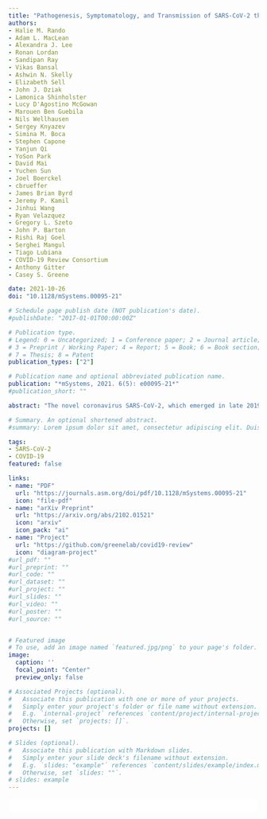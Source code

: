 ```yaml
---
title: "Pathogenesis, Symptomatology, and Transmission of SARS-CoV-2 through Analysis of Viral Genomics and Structure"
authors:
- Halie M. Rando
- Adam L. MacLean
- Alexandra J. Lee
- Ronan Lordan
- Sandipan Ray
- Vikas Bansal
- Ashwin N. Skelly
- Elizabeth Sell
- John J. Dziak
- Lamonica Shinholster
- Lucy D'Agostino McGowan
- Marouen Ben Guebila
- Nils Wellhausen
- Sergey Knyazev
- Simina M. Boca
- Stephen Capone
- Yanjun Qi
- YoSon Park
- David Mai
- Yuchen Sun
- Joel Boerckel
- cbrueffer
- James Brian Byrd
- Jeremy P. Kamil
- Jinhui Wang
- Ryan Velazquez
- Gregory L. Szeto
- John P. Barton
- Rishi Raj Goel
- Serghei Mangul
- Tiago Lubiana
- COVID-19 Review Consortium
- Anthony Gitter
- Casey S. Greene

date: 2021-10-26
doi: "10.1128/mSystems.00095-21"

# Schedule page publish date (NOT publication's date).
#publishDate: "2017-01-01T00:00:00Z"

# Publication type.
# Legend: 0 = Uncategorized; 1 = Conference paper; 2 = Journal article;
# 3 = Preprint / Working Paper; 4 = Report; 5 = Book; 6 = Book section;
# 7 = Thesis; 8 = Patent
publication_types: ["2"]

# Publication name and optional abbreviated publication name.
publication: "*mSystems, 2021. 6(5): e00095-21*"
#publication_short: ""

abstract: "The novel coronavirus SARS-CoV-2, which emerged in late 2019, has since spread around the world and infected hundreds of millions of people with coronavirus disease 2019 (COVID-19). While this viral species was unknown prior to January 2020, its similarity to other coronaviruses that infect humans has allowed for rapid insight into the mechanisms that it uses to infect human hosts, as well as the ways in which the human immune system can respond. Here, we contextualize SARS-CoV-2 among other coronaviruses and identify what is known and what can be inferred about its behavior once inside a human host. Because the genomic content of coronaviruses, which specifies the virus’s structure, is highly conserved, early genomic analysis provided a significant head start in predicting viral pathogenesis and in understanding potential differences among variants. The pathogenesis of the virus offers insights into symptomatology, transmission, and individual susceptibility. Additionally, prior research into interactions between the human immune system and coronaviruses has identified how these viruses can evade the immune system’s protective mechanisms. We also explore systems-level research into the regulatory and proteomic effects of SARS-CoV-2 infection and the immune response. Understanding the structure and behavior of the virus serves to contextualize the many facets of the COVID-19 pandemic and can influence efforts to control the virus and treat the disease."

# Summary. An optional shortened abstract.
#summary: Lorem ipsum dolor sit amet, consectetur adipiscing elit. Duis posuere tellus ac convallis placerat. Proin tincidunt magna sed ex sollicitudin condimentum.

tags:
- SARS-CoV-2
- COVID-19
featured: false

links:
- name: "PDF"
  url: "https://journals.asm.org/doi/pdf/10.1128/mSystems.00095-21"
  icon: "file-pdf"
- name: "arXiv Preprint"
  url: "https://arxiv.org/abs/2102.01521"
  icon: "arxiv"
  icon_pack: "ai"
- name: "Project"
  url: "https://github.com/greenelab/covid19-review"
  icon: "diagram-project"
#url_pdf: ""
#url_preprint: ""
#url_code: ""
#url_dataset: ""
#url_project: ""
#url_slides: ""
#url_video: ""
#url_poster: ""
#url_source: ""


# Featured image
# To use, add an image named `featured.jpg/png` to your page's folder. 
image:
  caption: ''
  focal_point: "Center"
  preview_only: false

# Associated Projects (optional).
#   Associate this publication with one or more of your projects.
#   Simply enter your project's folder or file name without extension.
#   E.g. `internal-project` references `content/project/internal-project/index.md`.
#   Otherwise, set `projects: []`.
projects: []

# Slides (optional).
#   Associate this publication with Markdown slides.
#   Simply enter your slide deck's filename without extension.
#   E.g. `slides: "example"` references `content/slides/example/index.md`.
#   Otherwise, set `slides: ""`.
# slides: example
---
```


<html>
  <style>
    section {
        background: white;
        color: black;
        border-radius: 1em;
        padding: 1em;
        left: 50% }
    #inner {
        display: inline-block;
        display: flex;
        align-items: center;
        justify-content: center }
  </style>
  <section>
    <div id="inner">
      <script type='text/javascript' src='https://d1bxh8uas1mnw7.cloudfront.net/assets/embed.js'></script>
        <span style="float:left";
          class="__dimensions_badge_embed__"
          data-doi="10.1128/mSystems.00095-21"
          data-hide-zero-citations="true"
          data-legend="always">
        </span>
      <script async src="https://badge.dimensions.ai/badge.js" charset="utf-8"></script>
        <div style="float:right";
          data-link-target="_blank"
          data-badge-details="right"
          data-badge-type="medium-donut"
          data-doi="10.1128/mSystems.00095-21"
          data-condensed="true"
          data-hide-no-mentions="true"
          class="altmetric-embed">
        </div>
    </div>
  </section>
